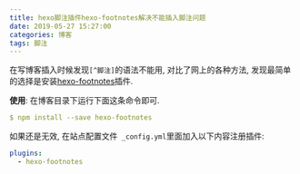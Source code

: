 ```yaml
---
title: hexo脚注插件hexo-footnotes解决不能插入脚注问题
date: 2019-05-27 15:27:00
categories: 博客
tags: 脚注
---
```

在写博客插入时候发现`[^脚注]`的语法不能用, 对比了网上的各种方法, 发现最简单的选择是安装[hexo-footnotes](https://github.com/LouisBarranqueiro/hexo-footnotes)插件.  
<!--more-->
**使用**: 在博客目录下运行下面这条命令即可.   

```yml
$ npm install --save hexo-footnotes
```

如果还是无效, 在站点配置文件` _config.yml`里面加入以下内容注册插件:   


```yml _config.yml
plugins:
  - hexo-footnotes
```
